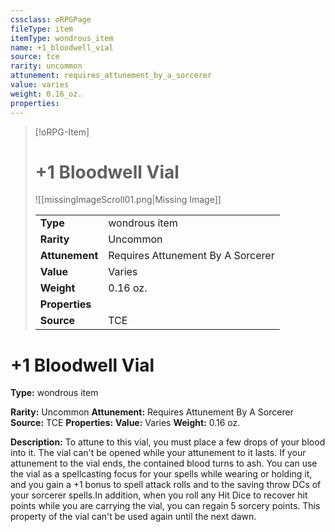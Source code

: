```yaml
---
cssclass: oRPGPage
fileType: item
itemType: wondrous_item
name: +1_bloodwell_vial
source: tce
rarity: uncommon
attunement: requires_attunement_by_a_sorcerer
value: varies
weight: 0.16_oz.
properties:
---
```

> [!oRPG-Item]
> # +1 Bloodwell Vial
> ![[missingImageScroll01.png|Missing Image]]
>
> |  |   |
> |:--|---|
> |**Type** | wondrous item |
> |**Rarity** | Uncommon |
> | **Attunement** | Requires Attunement By A Sorcerer |
> | **Value** | Varies |
>  | **Weight**| 0.16 oz. |
>  |**Properties** |  |
> | **Source** | TCE |

#  +1 Bloodwell Vial
**Type:** wondrous item

**Rarity:** Uncommon
**Attunement:** Requires Attunement By A Sorcerer
**Source:** TCE
**Properties:**
**Value:** Varies
**Weight:** 0.16 oz.

**Description:** To attune to this vial, you must place a few drops of your blood into it. The vial can&#39;t be opened while your attunement to it lasts. If your attunement to the vial ends, the contained blood turns to ash. You can use the vial as a spellcasting focus for your spells while wearing or holding it, and you gain a +1 bonus to spell attack rolls and to the saving throw DCs of your sorcerer spells.In addition, when you roll any Hit Dice to recover hit points while you are carrying the vial, you can regain 5 sorcery points. This property of the vial can&#39;t be used again until the next dawn.


